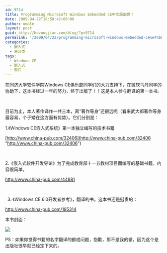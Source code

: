 ```yaml
---
id: 9714
title: Programming Microsoft Windows Embedded CE中文版面世！
date: 2009-04-22T18:58:42+00:00
author: omale
layout: post
guid: http://hezongjian.com/blog/?p=9714
permalink: '/2009/04/22/programming-microsoft-windows-embedded-ce%e4%b8%ad%e6%96%87%e7%89%88%e9%9d%a2%e4%b8%96%ef%bc%81/'
categories:
  - 嵌入式
  - 未分类
tags:
  - Windows CE
  - 嵌入式
  - 软件
---
```

在同济大学软件学院Windows CE俱乐部同学们的大力支持下，在微软马丹同学的协助下，这本书经过一年的努力，终于出版了！！这是本人参与翻译的第一本书。

&nbsp;

目前为止，本人著作译作一共三本，离&ldquo;著作等身&rdquo;还很远呢（看来武大郎著作等身最容易，个子矮在这方面有优势）。它们分别是：

1.《Windows CE嵌入式系统》第一本独立编写的技术书籍

[http://www.china-pub.com/32406](http://www.china-pub.com/32406 "http://www.china-pub.com/32406")

&nbsp;

2.《嵌入式软件开发导论》为了完成教育部十一五教材项目而编写的基础书籍。内容很简单。

<http://www.china-pub.com/44881>

&nbsp;

3. 《Windows CE 6.0开发者参考》，翻译的书。这本书还是挺贵的： 

<http://www.china-pub.com/195314>

本书封面：

 ![](http://images.china-pub.com/ebook195001-200000/195314/shupi.jpg)

PS：如果你觉得书籍的名字翻译的都成问题，抱歉，那不是我的错，因为这个是出版社很早就已经定下来的。